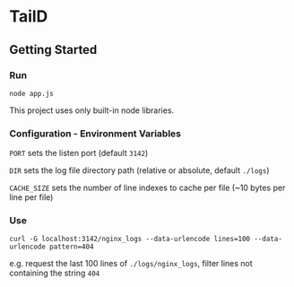 # TailD

## Getting Started

### Run
```
node app.js
```
This project uses only built-in node libraries.

### Configuration - Environment Variables
`PORT` sets the listen port (default `3142`)

`DIR` sets the log file directory path (relative or absolute, default `./logs`)

`CACHE_SIZE` sets the number of line indexes to cache per file (~10 bytes per line per file)

### Use
```
curl -G localhost:3142/nginx_logs --data-urlencode lines=100 --data-urlencode pattern=404
```
e.g. request the last 100 lines of `./logs/nginx_logs`, filter lines not containing the string `404`
